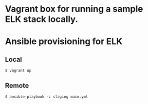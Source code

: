 # Vagrant box for running a sample ELK stack locally.

# Ansible provisioning for ELK

## Local

    $ vagrant up

## Remote

    $ ansible-playbook -i staging main.yml
